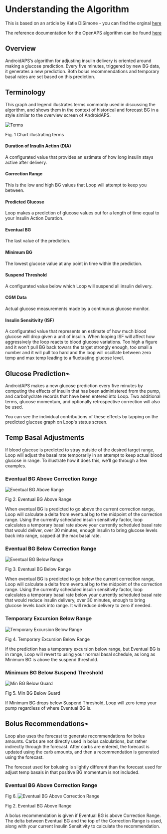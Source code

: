 # Understanding the Algorithm

This is based on an article by Katie DiSimone - you can find the orginal [here](https://loopkit.github.io/loopdocs/operation/algorithm/overview/)


The reference documentation for the OpenAPS algorithm can be found [here](https://openaps.org/reference-design/)


## Overview

AndroidAPS’s algorithm for adjusting insulin delivery is oriented around making a glucose prediction. Every five minutes, triggered by new BG data, it generates a new prediction. Both bolus recommendations and temporary basal rates are set based on this prediction.

## Terminology
This graph and legend illustrates terms commonly used in discussing the algorithm, and shows them in the context of historical and forecast BG in a style similar to the overview screen of AndroidAPS.

![Terms](../images/terms_graph.png)

Fig. 1 Chart illustrating terms

#### Duration of Insulin Action (DIA)
A configurated value that provides an estimate of how long insulin stays active after delivery.
#### Correction Range
This is the low and high BG values that Loop will attempt to keep you between.
#### Predicted Glucose
Loop makes a prediction of glucose values out for a length of time equal to your Insulin Action Duration.
#### Eventual BG
The last value of the prediction.
#### Minimum BG
The lowest glucose value at any point in time within the prediction.
#### Suspend Threshold
A configurated value below which Loop will suspend all insulin delivery.
#### CGM Data
Actual glucose measurements made by a continuous glucose monitor.
#### Insulin Sensitivity (ISF)
A configurated value that represents an estimate of how much blood glucose will drop given a unit of insulin. When looping ISF will affect how aggressively the loop reacts to blood glucose variations. Too high a figure and it won't pull BG back towars the target strongly enough, too small a number and it will pull too hard and the loop will oscillate between zero temp and max temp leading to a fluctuating glucose level.

## Glucose Prediction⌁
AndroidAPS makes a new glucose prediction every five minutes by computing the effects of insulin that has been administered from the pump, and carbohydrate records that have been entered into Loop. Two additional terms, glucose momentum, and optionally retrospective correction will also be used.

You can see the individual contributions of these effects by tapping on the predicted glucose graph on Loop's status screen.

## Temp Basal Adjustments
If blood glucose is predicted to stray outside of the desired target range, Loop will adjust the basal rate temporarily in an attempt to keep actual blood glucose in range. To illustrate how it does this, we’ll go through a few examples.

### Eventual BG Above Correction Range

![Eventual BG Above Range](../images/eventual_bg_above_range.png)

Fig 2. Eventual BG Above Range

When eventual BG is predicted to go above the current correction range, Loop will calculate a delta from eventual bg to the midpoint of the correction range. Using the currently scheduled insulin sensitivity factor, loop calculates a temporary basal rate above your currently scheduled basal rate that would deliver, over 30 minutes, enough insulin to bring glucose levels back into range, capped at the max basal rate.

### Eventual BG Below Correction Range

![Eventual BG Below Range](../images/eventual_bg_below_range.png)

Fig 3. Eventual BG Below Range

When eventual BG is predicted to go below the current correction range, Loop will calculate a delta from eventual bg to the midpoint of the correction range. Using the currently scheduled insulin sensitivity factor, loop calculates a temporary basal rate below your currently scheduled basal rate that would reduce insulin delivery, over 30 minutes, enough to bring glucose levels back into range. It will reduce delivery to zero if needed.

### Temporary Excursion Below Range

![Temporary Excursion Below Range](../images/temporary_excursion_below_range.png)

Fig 4. Temporary Excursion Below Range

If the prediction has a temporary excursion below range, but Eventual BG is in range, Loop will revert to using your normal basal schedule, as long as Minimum BG is above the suspend threshold.

### Minimum BG Below Suspend Threshold

![Min BG Below Guard](../images/min_bg_below_guard.png)

Fig 5. Min BG Below Guard

If Minimum BG drops below Suspend Threshold, Loop will zero temp your pump regardless of where Eventual BG is.


## Bolus Recommendations⌁
Loop also uses the forecast to generate recommendations for bolus amounts. Carbs are not directly used in bolus calculations, but rather indirectly through the forecast. After carbs are entered, the forecast is updated using the carb amounts, and then a recommendation is generated using the forecast.

The forecast used for bolusing is slightly different than the forecast used for adjust temp basals in that positive BG momentum is not included.

### Eventual BG Above Correction Range

Fig 6. ![Eventual BG Above Correction Range](../images/bolus_eventual_above_range.png)

Fig 2. Eventual BG Above Range

A bolus recommendation is given if Eventual BG is above Correction Range. The delta between Eventual BG and the top of the Correction Range is used, along with your current Insulin Sensitivity to calculate the recommendation.

